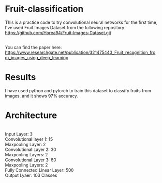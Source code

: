 # Fruit-classification

This is a practice code to try convolutional neural networks for the first time, I've used Fruit Images Dataset from the following repository 
<br /> https://github.com/Horea94/Fruit-Images-Dataset.git 

<br /> You can find the paper here: https://www.researchgate.net/publication/321475443_Fruit_recognition_from_images_using_deep_learning

# Results
I have used python and pytorch to train this dataset to classify fruits from images, and it shows 97% accuracy.

# Architecture
<br /> Input Layer: 3
<br /> Convolutional layer 1: 15
<br /> Maxpooling Layer: 2
<br /> Convolutional Layer 2: 30
<br /> Maxpooling Layers: 2
<br /> Convolutional Layer 3: 60
<br /> Maxpooling Layers: 2
<br /> Fully Connected Linear Layer: 500
<br /> Output Lyaer: 103 Classes
